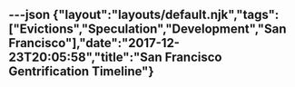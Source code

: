 ---json
{"layout":"layouts/default.njk","tags":["Evictions","Speculation","Development","San Francisco"],"date":"2017-12-23T20:05:58","title":"San Francisco Gentrification Timeline"}
---

